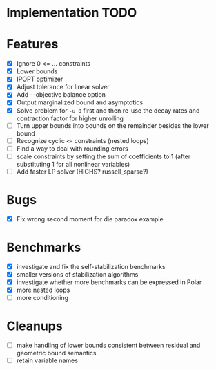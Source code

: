 # Implementation TODO

Features
===========

- [x] Ignore 0 <= ... constraints
- [x] Lower bounds
- [x] IPOPT optimizer
- [x] Adjust tolerance for linear solver
- [x] Add --objective balance option
- [x] Output marginalized bound and asymptotics
- [x] Solve problem for `-u 0` first and then re-use the decay rates and contraction factor for higher unrolling
- [ ] Turn upper bounds into bounds on the remainder besides the lower bound
- [ ] Recognize cyclic `<=` constraints (nested loops)
- [ ] Find a way to deal with rounding errors
- [ ] scale constraints by setting the sum of coefficients to 1 (after substituting 1 for all nonlinear variables)
- [ ] Add faster LP solver (HIGHS? russell_sparse?)

Bugs
====
- [x] Fix wrong second moment for die paradox example

Benchmarks
==========
- [x] investigate and fix the self-stabilization benchmarks
- [x] smaller versions of stabilization algorithms
- [x] investigate whether more benchmarks can be expressed in Polar
- [x] more nested loops
- [ ] more conditioning

Cleanups
========

- [ ] make handling of lower bounds consistent between residual and geometric bound semantics
- [ ] retain variable names
